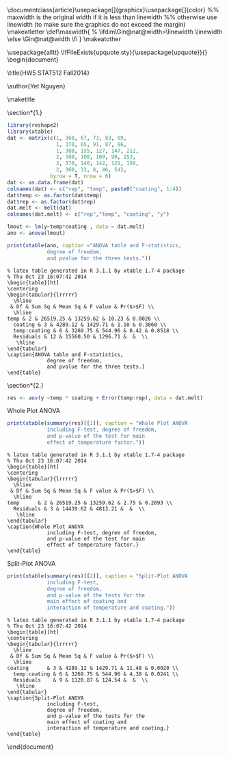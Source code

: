 \documentclass{article}\usepackage[]{graphicx}\usepackage[]{color}
%% maxwidth is the original width if it is less than linewidth
%% otherwise use linewidth (to make sure the graphics do not exceed the margin)
\makeatletter
\def\maxwidth{ %
  \ifdim\Gin@nat@width>\linewidth
    \linewidth
  \else
    \Gin@nat@width
  \fi
}
\makeatother




\usepackage{alltt}
\IfFileExists{upquote.sty}{\usepackage{upquote}}{}
\begin{document}



\title{HW5 STAT512 Fall2014}

\author{Yet Nguyen}
  
\maketitle


\section*{1.}

```r
library(reshape2)
library(xtable)
dat <- matrix(c(1, 360, 67, 73, 83, 89, 
                1, 370, 65, 91, 87, 86, 
                1, 380, 155, 127, 147, 212, 
                2, 380, 108, 100, 90, 153, 
                2, 370, 140, 142, 121, 150, 
                2, 360, 33, 8, 46, 54), 
              byrow = T, nrow = 6)
dat <- as.data.frame(dat)
colnames(dat) <- c("rep", "temp", paste0("coating", 1:4))
dat$temp <- as.factor(dat$temp)
dat$rep <- as.factor(dat$rep)
dat.melt <- melt(dat)
colnames(dat.melt) <- c("rep","temp", "coating", "y")

lmout <- lm(y~temp*coating , data = dat.melt)
ano <- anova(lmout)
```



```r
print(xtable(ano, caption ="ANOVA table and F-statistics, 
             degree of freedom, 
             and pvalue for the three tests."))
```

```
% latex table generated in R 3.1.1 by xtable 1.7-4 package
% Thu Oct 23 16:07:42 2014
\begin{table}[ht]
\centering
\begin{tabular}{lrrrrr}
  \hline
 & Df & Sum Sq & Mean Sq & F value & Pr($>$F) \\ 
  \hline
temp & 2 & 26519.25 & 13259.62 & 10.23 & 0.0026 \\ 
  coating & 3 & 4289.12 & 1429.71 & 1.10 & 0.3860 \\ 
  temp:coating & 6 & 3269.75 & 544.96 & 0.42 & 0.8518 \\ 
  Residuals & 12 & 15560.50 & 1296.71 &  &  \\ 
   \hline
\end{tabular}
\caption{ANOVA table and F-statistics, 
             degree of freedom, 
             and pvalue for the three tests.} 
\end{table}
```

\section*{2.}

```r
res <- aov(y ~temp * coating + Error(temp:rep), data = dat.melt)
```

Whole Plot ANOVA

```r
print(xtable(summary(res)[[1]], caption = "Whole Plot ANOVA 
             including F-test, degree of freedom,
             and p-value of the test for main 
             effect of temperature factor."))
```

```
% latex table generated in R 3.1.1 by xtable 1.7-4 package
% Thu Oct 23 16:07:42 2014
\begin{table}[ht]
\centering
\begin{tabular}{lrrrrr}
  \hline
 & Df & Sum Sq & Mean Sq & F value & Pr($>$F) \\ 
  \hline
temp      & 2 & 26519.25 & 13259.62 & 2.75 & 0.2093 \\ 
  Residuals & 3 & 14439.62 & 4813.21 &  &  \\ 
   \hline
\end{tabular}
\caption{Whole Plot ANOVA 
             including F-test, degree of freedom,
             and p-value of the test for main 
             effect of temperature factor.} 
\end{table}
```

Split-Plot ANOVA 


```r
print(xtable(summary(res)[[2]], caption = "Split-Plot ANOVA 
             including F-test, 
             degree of freedom,
             and p-value of the tests for the 
             main effect of coating and 
             interaction of temperature and coating."))
```

```
% latex table generated in R 3.1.1 by xtable 1.7-4 package
% Thu Oct 23 16:07:42 2014
\begin{table}[ht]
\centering
\begin{tabular}{lrrrrr}
  \hline
 & Df & Sum Sq & Mean Sq & F value & Pr($>$F) \\ 
  \hline
coating      & 3 & 4289.12 & 1429.71 & 11.48 & 0.0020 \\ 
  temp:coating & 6 & 3269.75 & 544.96 & 4.38 & 0.0241 \\ 
  Residuals    & 9 & 1120.87 & 124.54 &  &  \\ 
   \hline
\end{tabular}
\caption{Split-Plot ANOVA 
             including F-test, 
             degree of freedom,
             and p-value of the tests for the 
             main effect of coating and 
             interaction of temperature and coating.} 
\end{table}
```
\end{document}
